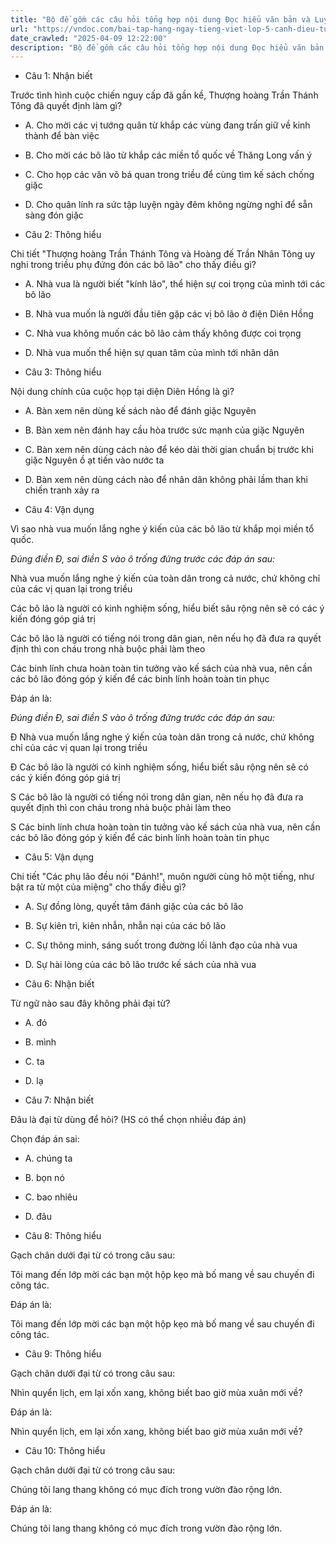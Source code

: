 ```yaml
---
title: "Bộ đề gồm các câu hỏi tổng hợp nội dung Đọc hiểu văn bản và Luyện từ và câu được học ở Tuần 11 trong chương trình Tiếng Việt lớp 5 Tập 1 Cánh Diều"
url: "https://vndoc.com/bai-tap-hang-ngay-tieng-viet-lop-5-canh-dieu-tuan-11-thu-3-331470"
date_crawled: "2025-04-09 12:22:00"
description: "Bộ đề gồm các câu hỏi tổng hợp nội dung Đọc hiểu văn bản và Luyện từ và câu được học ở Tuần 11 trong chương trình Tiếng Việt lớp 5 Tập 1 Cánh Diều"
---
```


* Câu 1:  Nhận biết

Trước tình hình cuộc chiến nguy cấp đã gần kề, Thượng hoàng Trần Thánh Tông đã quyết định làm gì?

  * A. Cho mời các vị tướng quân từ khắp các vùng đang trấn giữ về kinh thành để bàn việc 
  * B. Cho mời các bô lão từ khắp các miền tổ quốc về Thăng Long vấn ý 
  * C. Cho họp các văn võ bá quan trong triều để cùng tìm kế sách chống giặc 
  * D. Cho quân lính ra sức tập luyện ngày đêm không ngừng nghỉ để sẵn sàng đón giặc 



* Câu 2:  Thông hiểu

Chi tiết "Thượng hoàng Trần Thánh Tông và Hoàng đế Trần Nhân Tông uy nghi trong triều phụ đứng đón các bô lão" cho thấy điều gì?

  * A. Nhà vua là người biết "kính lão", thể hiện sự coi trọng của mình tới các bô lão 
  * B. Nhà vua muốn là người đầu tiên gặp các vị bô lão ở điện Diên Hồng 
  * C. Nhà vua không muốn các bô lão cảm thấy không được coi trọng 
  * D. Nhà vua muốn thể hiện sự quan tâm của mình tới nhân dân 



* Câu 3:  Thông hiểu

Nội dung chính của cuộc họp tại diện Diên Hồng là gì?

  * A. Bàn xem nên dùng kế sách nào để đánh giặc Nguyên 
  * B. Bàn xem nên đánh hay cầu hòa trước sức mạnh của giặc Nguyên 
  * C. Bàn xem nên dùng cách nào để kéo dài thời gian chuẩn bị trước khi giặc Nguyên ồ ạt tiến vào nước ta 
  * D. Bàn xem nên dùng cách nào để nhân dân không phải lầm than khi chiến tranh xảy ra 



* Câu 4:  Vận dụng

Vì sao nhà vua muốn lắng nghe ý kiến của các bô lão từ khắp mọi miền tổ quốc.

_Đúng điền Đ, sai điền S vào ô trống đứng trước các đáp án sau:_

Nhà vua muốn lắng nghe ý kiến của toàn dân trong cả nước, chứ không chỉ của các vị quan lại trong triều

Các bô lão là người có kinh nghiệm sống, hiểu biết sâu rộng nên sẽ có các ý kiến đóng góp giá trị

Các bô lão là người có tiếng nói trong dân gian, nên nếu họ đã đưa ra quyết định thì con cháu trong nhà buộc phải làm theo

Các binh lính chưa hoàn toàn tin tưởng vào kế sách của nhà vua, nên cần các bô lão đóng góp ý kiến để các binh lính hoàn toàn tin phục

Đáp án là:

_Đúng điền Đ, sai điền S vào ô trống đứng trước các đáp án sau:_

Đ Nhà vua muốn lắng nghe ý kiến của toàn dân trong cả nước, chứ không chỉ của các vị quan lại trong triều

Đ Các bô lão là người có kinh nghiệm sống, hiểu biết sâu rộng nên sẽ có các ý kiến đóng góp giá trị

S Các bô lão là người có tiếng nói trong dân gian, nên nếu họ đã đưa ra quyết định thì con cháu trong nhà buộc phải làm theo

S Các binh lính chưa hoàn toàn tin tưởng vào kế sách của nhà vua, nên cần các bô lão đóng góp ý kiến để các binh lính hoàn toàn tin phục

* Câu 5:  Vận dụng

Chi tiết "Các phụ lão đều nói "Đánh!", muôn người cùng hô một tiếng, như bật ra từ một của miệng" cho thấy điều gì?

  * A. Sự đồng lòng, quyết tâm đánh giặc của các bô lão 
  * B. Sự kiên trì, kiên nhẫn, nhẫn nại của các bô lão 
  * C. Sự thông minh, sáng suốt trong đường lối lãnh đạo của nhà vua 
  * D. Sự hài lòng của các bô lão trước kế sách của nhà vua 



* Câu 6:  Nhận biết

Từ ngữ nào sau đây không phải đại từ?

  * A. đó 
  * B. mình 
  * C. ta 
  * D. lạ 



* Câu 7:  Nhận biết

Đâu là đại từ dùng để hỏi? (HS có thể chọn nhiều đáp án)

Chọn đáp án sai:

  * A. chúng ta 
  * B. bọn nó 
  * C. bao nhiêu 
  * D. đâu 



* Câu 8:  Thông hiểu

Gạch chân dưới đại từ có trong câu sau:

Tôi mang đến lớp mời các bạn một hộp kẹo mà bố mang về sau chuyến đi công tác.

Đáp án là:

Tôi mang đến lớp mời các bạn một hộp kẹo mà bố mang về sau chuyến đi công tác.

* Câu 9:  Thông hiểu

Gạch chân dưới đại từ có trong câu sau:

Nhìn quyển lịch, em lại xốn xang, không biết bao giờ mùa xuân mới về?

Đáp án là:

Nhìn quyển lịch, em lại xốn xang, không biết bao giờ mùa xuân mới về?

* Câu 10:  Thông hiểu

Gạch chân dưới đại từ có trong câu sau:

Chúng tôi lang thang không có mục đích trong vườn đào rộng lớn.

Đáp án là:

Chúng tôi lang thang không có mục đích trong vườn đào rộng lớn.
